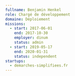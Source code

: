 ```yaml
---
fullname: Benjamin Henkel
role: Chargé de développement
domaine: Déploiement
missions:
  - start: 2017-06-01
    end: 2017-10-30
    employer: dinum
    status: admin
  - start: 2019-05-17
    end: 2020-01-31
    status: independent
startups:
  - demarches-simplifiees.fr
---
```

